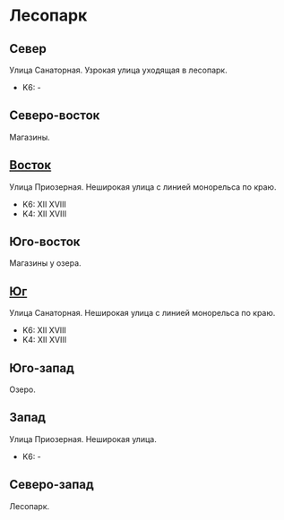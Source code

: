 # Лесопарк

## Север

Улица Санаторная.
Узрокая улица уходящая в лесопарк.

* K6:   -

## Северо-восток

Магазины.

## [Восток](./10360090.md)

Улица Приозерная.
Неширокая улица с линией монорельса по краю.

* K6:   XII XVIII
* K4:   XII XVIII

## Юго-восток

Магазины у озера.

## [Юг](./10350100.md)

Улица Санаторная.
Неширокая улица с линией монорельса по краю.

* K6:   XII XVIII
* K4:   XII XVIII

## Юго-запад

Озеро.

## Запад

Улица Приозерная.
Неширокая улица.

* K6:   -

## Северо-запад

Лесопарк.
